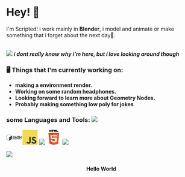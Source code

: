 # Hey! :wave:

<!--Introduction -->
I'm Scripted! i work mainly in **Blender**, i model and animate or make something that i forget about the next day:pray:.

<br>
<img src="https://i.giphy.com/media/3o72F7RrTPW6jymXew/giphy.webp" width="200"> 
<em><b>i dont really know why i'm here<b>, but i love looking around though</b></em>

### 🖥️ Things that I'm currently working on: 
* making a environment render.
* Working on some random headphones.
* Looking forward to learn more about Geometry Nodes.
* Probably making something low poly for jokes
 ### some Languages and Tools: <img src="https://media.giphy.com/media/WUlplcMpOCEmTGBtBW/giphy.gif" width="30">
  </a>
 <!-- icons -->
<code><a href = "https://www.gnu.org/software/bash/"><img height="40"
src="https://raw.githubusercontent.com/github/explore/80688e429a7d4ef2fca1e82350fe8e3517d3494d/topics/bash/bash.png"></a></code>
<code><a href = "https://developer.mozilla.org/en-US/docs/Web/JavaScript"><img height="40" src="https://raw.githubusercontent.com/github/explore/80688e429a7d4ef2fca1e82350fe8e3517d3494d/topics/javascript/javascript.png"></a></code>
<code><a href = "https://code.visualstudio.com/"><img height="40" src="https://upload.wikimedia.org/wikipedia/commons/thumb/9/9a/Visual_Studio_Code_1.35_icon.svg/1200px-Visual_Studio_Code_1.35_icon.svg.png"></a></code>
<code><a href = "https://developer.mozilla.org/en-US/docs/Web/Guide/HTML/HTML5"><img height="40" src="https://raw.githubusercontent.com/github/explore/80688e429a7d4ef2fca1e82350fe8e3517d3494d/topics/html/html.png"></a></code>
<code><a href = "https://www.blender.org"><img height="40"
src="https://upload.wikimedia.org/wikipedia/commons/thumb/0/0c/Blender_logo_no_text.svg/512px-Blender_logo_no_text.svg.png?20210507122249"></a></code>
</p>
<code><a href = "https://upload.wikimedia.org/wikipedia/commons/thumb/2/20/Photoshop_CC_icon.png/615px-Photoshop_CC_icon.png"><img height="40"
src="https://upload.wikimedia.org/wikipedia/commons/thumb/2/20/Photoshop_CC_icon.png/615px-Photoshop_CC_icon.png"></a></code>
</p>







<h4 align="center"> Hello World </h4>

<!--
**Scwipted/Scwipted** is a ✨ _special_ ✨ repository because its `README.md` (this file) appears on your GitHub profile.

Here are some ideas to get you started:

- 🔭 I’m currently working on ...
- 🌱 I’m currently learning ...
- 👯 I’m looking to collaborate on ...
- 🤔 I’m looking for help with ...
- 💬 Ask me about ...
- 📫 How to reach me: ...
- 😄 Pronouns: ...
- ⚡ Fun fact: ...
-->


